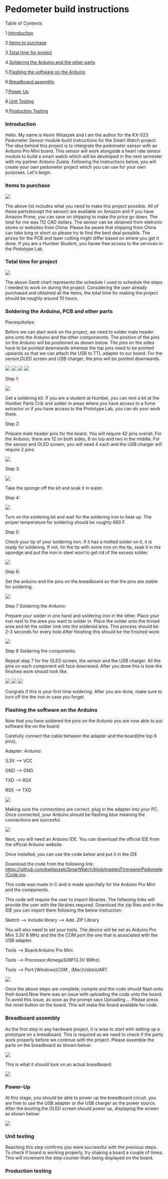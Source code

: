 # Pedometer build instructions

Table of Contents

1.[Introduction](https://github.com/kwitaszek/SmartWatch#introduction)

2.[Items to purchase](https://github.com/kwitaszek/SmartWatch#items-to-purchase)

3.[Total time for project](https://github.com/kwitaszek/SmartWatch#total-time-for-project)

4.[Soldering the Arduino and the other parts](https://github.com/kwitaszek/SmartWatch#soldering-the-arduino-pcb-and-other-parts)

5.[Flashing the software on the Arduino](https://github.com/kwitaszek/SmartWatch#flashing-the-software-on-the-arduino)

6.[Breadboard assembly](https://github.com/kwitaszek/SmartWatch#breadboard-assembly)

7.[Power Up](https://github.com/kwitaszek/SmartWatch#power-up)

8.[Unit Testing](https://github.com/kwitaszek/SmartWatch#unit-testing)

9.[Production Testing](https://github.com/kwitaszek/SmartWatch#production-testing)

### Introduction

Hello. My name is Kevin Witaszek and I am the author for the KX-023 Pedometer Sensor module build instructions for the Smart Watch project. The idea behind this project is to intergrate the pedometer sensor with an Arduino Pro Mini board. This sensor will work alongside a heart rate sensor module to build a smart watch which will be developed in the next semester with my partner Antonio Zuleta. Following the instructions below, you will create your own pedometer project which you can use for your own purposes. Let's begin.

### Items to purchase 

![](https://github.com/kwitaszek/SmartWatch/blob/master/Images/Budget.png)

The above list includes what you need to make this project possible. All of these parts(except the sensor) are available on Amazon and if you have Amazon Prime, you can save on shipping to make the price go down. The total for me was 112 CAD dollars. The sensor can be obtained from eletronic stores or websites from China. Please be aware that shipping from China can take long or short so please try to find the best deal possible. The prices for the PCB and laser cutting might differ based on where you get it done. If you are a Humber Student, you havee free access to the services in the Prototype Lab. 

### Total time for project

![](https://github.com/kwitaszek/SmartWatch/blob/master/Images/Schedule.png)

The above Gantt chart represents the schedule I used to schedule the steps I needed to work on during the project.
Considering the user already purchased and obtained all the items, the total time for making the project should be roughly around 10 hours.

### Soldering the Arduino, PCB and other parts

Prerequitsites:

Before we can start work on the project, we need to solder male header pins onto the Arduino and the other componennts. The position of the pins on the Arduino will be positioned as shown below. The pins on the sides have to be pointed downwards whereas the top pins need to be pointed upwards so that we can attach the USB to TTL adapter to our board. For the sensor,OLED screen and USB charger, the pins will be pointed downwards.

![](https://github.com/kwitaszek/SmartWatch/blob/master/Images)
![](https://github.com/kwitaszek/SmartWatch/blob/master/Images)
![](https://github.com/kwitaszek/SmartWatch/blob/master/Images)
![](https://github.com/kwitaszek/SmartWatch/blob/master/Images)

Step 1:

![](https://github.com/kwitaszek/SmartWatch/blob/master/Images)

Get a soldering kit. If you are a student at Humber, you can rent a kit at the Humber Parts Crib and solder in areas where you have access to a fume extractor or if you have access to the Prototype Lab, you can do your work there.

Step 2: 

Prepare male header pins for the board. You will require 42 pins overall. For the Arduino, there are 12 on both sides, 6 on top and two in the middle. For the sensor and OLED screen, you will need 4 each and the USB charger will require 2 pins.

![](https://github.com/kwitaszek/SmartWatch/blob/master/Images)

Step 3:

![](https://github.com/kwitaszek/SmartWatch/blob/master/Images)

Take the sponge off the kit and soak it in water.

Step 4:

![](https://github.com/kwitaszek/SmartWatch/blob/master/Images)

Turn on the soldering kit and wait for the soldering iron to heat up. The proper temperature for soldering should be roughly 660 F.

Step 5:

Check your tip of your soldering iron. If it has a melted solder on it, it is ready for soldering. If not, tin the tip with some iron on the tip, soak it in the spondge and put the iron in steel wool to get rid of the excess solder.

![](https://github.com/kwitaszek/SmartWatch/blob/master/Images)

Step 6: 

Set the arduino and the pins on the breadboard so that the pins are stable for soldering.

![](https://github.com/kwitaszek/SmartWatch/blob/master/Images)

Step 7 Soldering the Arduino:

Prepare your solder in one hand and soldering iron in the other. Place your iron next to the area you want to solder in. Place the solder onto the tinned area and let the solder sink into the soldered area. This process should be 2-3 seconds for every hole.After finishing this should be the finished work:

![](https://github.com/kwitaszek/SmartWatch/blob/master/Images)

Step 8 Soldering the components:

Repeat step 7 for the OLED screen, the sensor and the USB charger. All the pins on each component will face downward.
After you done this is how the finsihed work should look like.

![](https://github.com/kwitaszek/SmartWatch/blob/master/Images)
![](https://github.com/kwitaszek/SmartWatch/blob/master/Images)
![](https://github.com/kwitaszek/SmartWatch/blob/master/Images)

Congrats if this is your first time soldering. After you are done, make sure to turn off the the iron in case you forget.

### Flashing the software on the Arduino

Now that you have soldered the pins on the Ardunio you are now able to put software the on the board.

Carefully connect the cable between the adapter and the board(the top 6 pins).

Adapter:  Arduino:

3.3V   --> VCC

GND    --> GND

TXD    --> RSX

RSX    --> TXD

![](https://github.com/kwitaszek/SmartWatch/blob/master/Images)

Making sure the connections are correct, plug in the adapter into your PC. Once connected, your Arduino should be flashing blue meaning the connections are succesful.

![](https://github.com/kwitaszek/SmartWatch/blob/master/Images)

Next, you will need an Arduino IDE. You can download the official IDE from the official Arduino website.

Once installed, you can use the code below and put it in the IDE

Download the code from the following link:
https://github.com/kwitaszek/SmartWatch/blob/master/Firmware/PedometerCode.ino

This code was made in C and is made specifally for the Arduino Pro Mini and the components.

This code will require the user to import libraries. The follwoing links will provide the user with the libraires required. Download the zip files and in the IDE you can import them following the below instruction:

Sketch --> Include library --> Add .ZIP Library

You will also need to set your tools. The device will be set as Arduino Pro Mini 3.3V 8 MHz and the the COM port the one that is associated with the USB adapter.

Tools --> Board:Arduino Pro Mini.

Tools --> Processor:Atmega328P(3.3V 8Mhz).

Tools --> Port:(Windows)COM , (Mac)UsbtoUART.

![](https://github.com/kwitaszek/SmartWatch/blob/master/Images)

Once the above steps are complete, compile and the code should flash onto theh board.Now there was an issue with uploading the code unto the board. To avoid this issue, as soon as the prompt says Uploading.... Please press the reset button on the board. This will make the board available for code.


### Breadboard assembly

As the first step in any hardware project, it is wise to start with setting up a prototype on a breadboard. This is required as we need to check if the parts work properly before we continue with the project. Please assemble the parts on the breadboard as shown below:

![](https://github.com/kwitaszek/SmartWatch/blob/master/Images)

This is what it should look on an actual breadboard:

![](https://github.com/kwitaszek/SmartWatch/blob/master/Images)

### Power-Up

At this stage, you should be able to power up the breadboard circuit. you are free to use the USB adapter or the USB charger as the power source. After the booting,the OLED screen should power up, displaying the screen as shown below:

![](https://github.com/kwitaszek/SmartWatch/blob/master/Images)

### Unit testing

Reaching this step confirms you were successful with the previous steps. To check if board is working properly, try shaking a board a couple of times. This will increment the step counter thats being displayed on the board.

### Production testing






